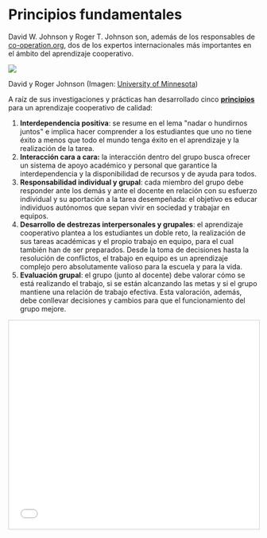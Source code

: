 
# Principios fundamentales

David W. Johnson y Roger T. Johnson son, además de los responsables de [co-operation.org](http://www.co-operation.org/), dos de los expertos internacionales más importantes en el ámbito del aprendizaje cooperativo.

![](https://github.com/catedu/abp/blob/master/img/JohnsonBros-2004.jpg)

David y Roger Johnson (Imagen: [University of Minnesota](http://www.cehd.umn.edu/research/highlights/coop-learning/))

A raíz de sus investigaciones y prácticas han desarrollado cinco [**principios**](http://www.co-operation.org/?page_id=65) para un aprendizaje cooperativo de calidad:

1. **Interdependencia positiva**: se resume en el lema "nadar o hundirnos juntos" e implica hacer comprender a los estudiantes que uno no tiene éxito a menos que todo el mundo tenga éxito en el aprendizaje y la realización de la tarea.
1. **Interacción cara a cara:** la interacción dentro del grupo busca ofrecer un sistema de apoyo académico y personal que garantice la interdependencia y la disponibilidad de recursos y de ayuda para todos.
1. **Responsabilidad individual y grupal**: cada miembro del grupo debe responder ante los demás y ante el docente en relación con su esfuerzo individual y su aportación a la tarea desempeñada: el objetivo es educar individuos autónomos que sepan vivir en sociedad y trabajar en equipos.
1. **Desarrollo de destrezas interpersonales y grupales**: el aprendizaje cooperativo plantea a los estudiantes un doble reto, la realización de sus tareas académicas y el propio trabajo en equipo, para el cual también han de ser preparados. Desde la toma de decisiones hasta la resolución de conflictos, el trabajo en equipo es un aprendizaje complejo pero absolutamente valioso para la escuela y para la vida.
1. **Evaluación grupal**: el grupo (junto al docente) debe valorar cómo se está realizando el trabajo, si se están alcanzando las metas y si el grupo mantiene una relación de trabajo efectiva. Esta valoración, además, debe conllevar decisiones y cambios para que el funcionamiento del grupo mejore.

<iframe width="510" height="420" style="border: 1px solid #CCC; border-width: 1px; margin-bottom: 5px; max-width: 100%;" src="//www.slideshare.net/slideshow/embed_code/751917" frameborder="0" marginwidth="0" marginheight="0" scrolling="no" allowfullscreen=""></iframe>


